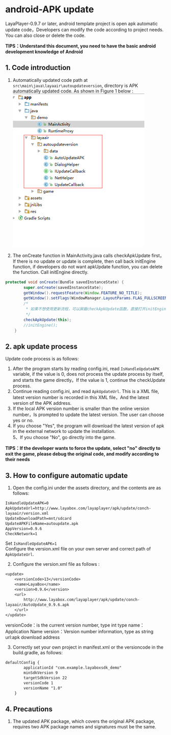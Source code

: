 
# android-APK update

LayaPlayer-0.9.7 or later,  android template project is open apk automatic update code，Developers can modify the code according to project needs. You can also close or delete the code.

**TIPS：Understand this document, you need to have the basic android development knowledge of Android**

## 1. Code introduction

1. Automatically updated code path at `src\main\java\layaair\autoupdateversion`, directory is APK automatically updated code. As shown in Figure 1 below :
![图1](img/1.jpg)   

2. The onCreate function in MainActivity.java calls checkApkUpdate first，If there is no update or update is complete, then call back initEngine function, if developers do not want apkUpdate function, you can delete the function. Call initEngine directly.

```java
protected void onCreate(Bundle savedInstanceState) {
        super.onCreate(savedInstanceState);
        getWindow().requestFeature(Window.FEATURE_NO_TITLE);
        getWindow().setFlags(WindowManager.LayoutParams.FLAG_FULLSCREEN, WindowManager.LayoutParams.FLAG_FULLSCREEN);
        /*
         * 如果不想使用更新流程，可以屏蔽checkApkUpdate函数，直接打开initEngine函数
         */
        checkApkUpdate(this);
        //initEngine();
    }
```

## 2. apk update process

Update code process is as follows:
1. After the program starts by reading config.ini, read `IsHandleUpdateAPK` variable, if the value is 0, does not process the update process by itself, and starts the game directly。If the value is 1, continue the checkUpdate process.
2. Continue reading config.ini, and read `ApkUpdateUrl`. This is a XML file, latest version number is recorded in this XML file，And the latest version of the APK address.  
3. If the local APK version number is smaller than the online version number，Is prompted to update the latest version. The user can choose yes or no.
4. If you choose "Yes", the program will download the latest version of apk in the external network to update the installation.  
5、If you choose "No", go directly into the game.

**TIPS：If the developer wants to force the update, select  "no" directly to exit the game, please debug the original code, and modify according to their needs**

## 3. How to configure automatic update

1. Open the config.ini under the assets directory, and the contents are as follows:
```
IsHandleUpdateAPK=0
ApkUpdateUrl=http://www.layabox.com/layaplayer/apk/update/conch-layaair/version.xml
UpdateDownloadPath=mnt/sdcard
UpdateAPKFileName=autoupdate.apk
AppVersion=0.9.6
CheckNetwork=1
```
Set `IsHandleUpdateAPK=1`  
Configure the version.xml file on your own server and correct path of `ApkUpdateUrl`.

2. Configure the version.xml file as follows : 
```
<update>
    <versionCode>13</versionCode>
    <name>LayaBox</name>
    <version>0.9.6</version>
    <url>
        http://www.layabox.com/layaplayer/apk/update/conch-layaair/AutoUpdate_0.9.6.apk
    </url>
</update>
```
versionCode：is the current version number, type int type 
name：Application Name
version：Version number information, type as string 
url:apk download address    

3. Correctly set your own project in manifest.xml or  the versioncode in the build.gradle, as follows:
```
defaultConfig {
        applicationId "com.example.layaboxsdk_demo"
        minSdkVersion 9
        targetSdkVersion 22
        versionCode 1
        versionName "1.0"
    }
```

## 4. Precautions

1. The updated APK package, which covers the original APK package, requires two APK package names and signatures must be the same.
